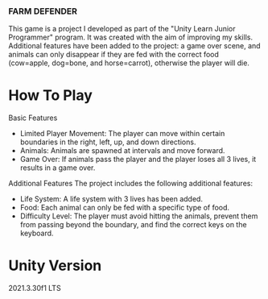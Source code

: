 ### FARM DEFENDER 
This game is a project I developed as part of the "Unity Learn Junior Programmer" program. It was created with the aim of improving my skills. Additional features have been added to the project: a game over scene, and animals can only disappear if they are fed with the correct food (cow=apple, dog=bone, and horse=carrot), otherwise the player will die.

# How To Play
Basic Features
 * Limited Player Movement: The player can move within certain boundaries in the right, left, up, and down directions.
 * Animals: Animals are spawned at intervals and move forward.
 * Game Over: If animals pass the player and the player loses all 3 lives, it results in a game over.

Additional Features
The project includes the following additional features:
 * Life System: A life system with 3 lives has been added.
 * Food: Each animal can only be fed with a specific type of food.
 * Difficulty Level: The player must avoid hitting the animals, prevent them from passing beyond the boundary, and find the correct keys on the keyboard.


# Unity Version
2021.3.30f1 LTS
